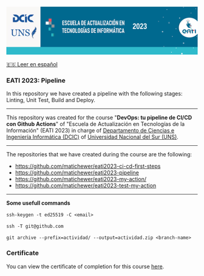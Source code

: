 <p align="center"><img src="assets/banner.png"></img></p>

[🇪🇸 Leer en español](README_ES.md)

### EATI 2023: Pipeline

In this repository we have created a pipeline with the following stages: Linting, Unit Test, Build and Deploy.

---

This repository was created for the course "**DevOps: tu pipeline de CI/CD con Github Actions**" of "Escuela de Actualización en Tecnologías de la Información" (EATI 2023) in charge of [Departamento de Ciencias e Ingeniería Informática (DCIC)](https://cs.uns.edu.ar/) of [Universidad Nacional del Sur (UNS)](https://uns.edu.ar/).

---

The repositories that we have created during the course are the following:
- https://github.com/matichewer/eati2023-ci-cd-first-steps
- https://github.com/matichewer/eati2023-pipeline
- https://github.com/matichewer/eati2023-my-action/
- https://github.com/matichewer/eati2023-test-my-action

---

**Some usefull commands**
```
ssh-keygen -t ed25519 -C <email>
```
```
ssh -T git@github.com
```
```
git archive --prefix=actividad/ --output=actividad.zip <branch-name>
```


### Certificate

You can view the certificate of completion for this course [here](https://drive.google.com/file/d/1ObGCOL_tFuuZWA6ajZJmbZpprKPXbacM/view).
